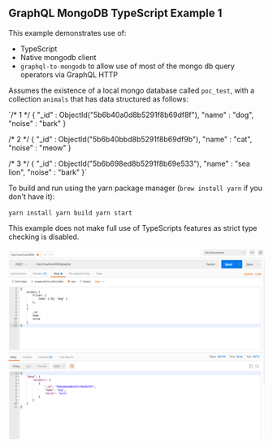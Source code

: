 ## GraphQL MongoDB TypeScript Example 1

This example demonstrates use of:
* TypeScript
* Native mongodb client
* `graphql-to-mongodb` to allow use of most of the mongo db query operators via GraphQL HTTP

Assumes the existence of a local mongo database called `poc_test`, with a collection `animals` that has data structured as follows:

`/* 1 */
{
    "_id" : ObjectId("5b6b40a0d8b5291f8b69df8f"),
    "name" : "dog",
    "noise" : "bark"
}

/* 2 */
{
    "_id" : ObjectId("5b6b40bbd8b5291f8b69df9b"),
    "name" : "cat",
    "noise" : "meow"
}

/* 3 */
{
    "_id" : ObjectId("5b6b698ed8b5291f8b69e533"),
    "name" : "sea lion",
    "noise" : "bark"
}`

To build and run using the yarn package manager (`brew install yarn` if you don't have it):

`
yarn install
yarn build
yarn start
`

This example does not make full use of TypeScripts features as strict type checking is disabled.

![screenshot of graphiql ui](./screenshot.png)
